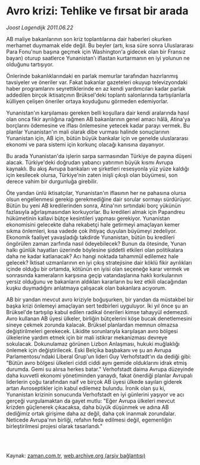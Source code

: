 # Avro krizi: Tehlike ve fırsat bir arada

*Joost Lagendijk 2011.06.22*

<td class="columnist-detail">
<p>AB maliye bakanlarının son kriz toplantılarına dair haberleri okurken merhamet duymamak elde değil. Bu beyler (artı, kısa süre sonra Uluslararası Para Fonu'nun başına geçmek için Washington'a gidecek olan bir Fransız bayan) oturup saatlerce Yunanistan'ı iflastan kurtarmanın en iyi yolunun ne olduğunu tartışıyor.</p>
<p>
<div id="haberMetinDiv">
<p>Önlerinde bakanlıklarındaki en parlak memurlar tarafından hazırlanmış tavsiyeler ve öneriler var. Fakat bakanlar gazeteleri okuyup televizyondaki haber programlarını seyrettiklerinde en az kendi yardımcıları kadar parlak addedilen birçok iktisatçının Brüksel'deki toplantı salonlarında tartışılanlarla külliyen çelişen öneriler ortaya koyduğunu görmeden edemiyorlar.
<p>Yunanistan'ın karşılaması gereken belli koşullara dair kendi aralarında hasıl olan onca fikir ayrılığına rağmen AB bakanlarının genel amacı hâlâ, Atina'ya borçlarını ödemesine ve iflası önlemesine yetecek kadar parayı vermek. Bu planlar Yunanistan'ın mali olarak dibe vurması halinde sonuçlarının Yunanistan için, AB için, bütün büyük bankalar için ve genelde uluslararası ekonomi ve para sistemi için korkunç olacağı kanısına dayanıyor.
<p>Bu arada Yunanistan'da işlerin sarpa sarmasından Türkiye de payına düşeni alacak. Türkiye'deki doğrudan yabancı yatırımın büyük kısmı Avrupa kaynaklı. Bu akış Avrupa bankaları ve şirketleri resesyonla yüz yüze kaldığı için kesilecek olursa, Türkiye'nin zaten inişli çıkışlı olan büyümesi, son derece vahim bir durgunluğa girebilir.
<p>Öte yandan ünlü iktisatçılar, Yunanistan'ın iflasının her ne pahasına olursa olsun engellenmesi gerekip gerekmediğine dair sorular sormayı sürdürüyor. Bütün bu yeni AB kredilerinden sonra, Atina'nın sırtındaki borç yükünün fazlasıyla ağırlaşmasından korkuyorlar. Bu kredileri almak için Papandreu hükümetinin kallavi bütçe kesintileri yapması gerekiyor. Yunanistan ekonomisini gelecekte daha rekabetçi hale getirmeyi amaçlayan kemer sıkma önlemleri, kısa vadede çok ihtiyaç duyulan büyümeyi zedeliyor. Ekonomik faaliyet yavaşladığı takdirde Yunanistan, bütün bu kredileri öngörülen zaman zarfında nasıl ödeyebilecek? Bunun da ötesinde, Yunan halkı günlük hayatları üzerinde böylesine şiddetli etkileri olan politikalara daha ne kadar katlanacak? Acı hangi noktada tahammül edilemez hale gelecek? İktisat uzmanlarının en iyi çıkış stratejisine dair köklü fikir ayrılıkları içinde olduğu bir ortamda, kötünün en iyisi olan seçeneğe karar vermek ve sonrasında kameraların karşısına geçip vatandaşlarına haklı korkularının yersiz olduğunu ve bakanların aldıkları kararların bu kez etkili olacağından kuşku duymadığını anlatmaya çalışacak olan bakanlara acıyorum.
<p>AB bir yandan mevcut avro kriziyle boğuşurken, bir yandan da müstakbel bir başka krizi önlemeyi amaçlayan sert tedbirleri uyguluyor. İki yıl önce şu an Brüksel'de tartışılıp kabul edilen radikal önerileri kimse tahayyül edemezdi. Avro kullanan AB üyesi ülkeler, birliğin bütçelerini köşe bucak denetlemesini sineye çekmek zorunda kalacak. Brüksel planlardan memnun olmazsa değiştirilmeleri gerekecek. Likidite sorunlarıyla karşılaşan avro bölgesi ülkelerine yardım etmek için bir mali istikrar mekanizması devreye sokulacak. Dokunulamaz görünen Lizbon Anlaşması, hukuki muğlaklığı önlemek için değiştirilecek. Eski Belçika başbakanı ve şu an Avrupa Parlamentosu'ndaki Liberal Grup'un lideri Guy Verhofstadt'ın da dediği gibi: "Bütün avro bölgesi ülkeleri ciddi ciddi aynı gemide olduklarını idrak etmiş durumda. Gemi su alırsa herkes batar." Verhofstadt daima Avrupa düzeyinde daha kuvvetli ekonomi yönetiminden yanaydı, fakat önerdiği planlar Avrupalı liderlerin çoğu tarafından naif ve birçok AB üyesi ülkede sayıları giderek artan Avroseptikler için kabul edilemez bulundu. İronik olan şu ki, Yunanistan krizinin sonucunda Verhofstadt en iyi günlerini yaşıyor ve acı gerçeği vurgulamaktan da gayet mutlu: "Eğer Avrupa ülkeleri mevcut krizden güçlenerek çıkacaksa, daha büyük düşünmek ve adına AB dediğimiz ortak girişime daha az değil, daha çok inanmak zorundalar. Neticede Avrupa'nın birliği, refahın feda edilmesi değil, egemenliğin birleştirilmesi projesi olarak tasarlandı." </p></p></p></p></p></div>
</p>


<p><br>
		 </br></p></td>

Kaynak: [zaman.com.tr](http://zaman.com.tr/yazar.do?yazino=1149598), [web.archive.org (arşiv bağlantısı)](http://web.archive.org/web/20110827193323/http://www.zaman.com.tr:80/yazar.do?yazino=1149598)
